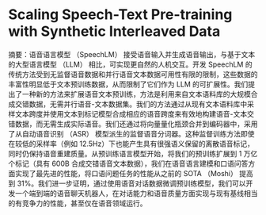 # Scaling Speech-Text Pre-training with Synthetic Interleaved Data

摘要：语音语言模型 （SpeechLM） 接受语音输入并生成语音输出，与基于文本的大型语言模型 （LLM） 相比，可实现更自然的人机交互。开发 SpeechLM 的传统方法受到无监督语音数据和并行语音文本数据可用性有限的限制，这些数据的丰富性明显低于文本预训练数据，从而限制了它们作为 LLM 的可扩展性。我们提出了一种新的方法来扩展语音文本预训练，方法是利用来自文本语料库的大规模合成交错数据，无需并行语音-文本数据集。我们的方法通过从现有文本语料库中采样文本跨度并使用文本到标记模型合成相应的语音跨度来有效地构建语音-文本交错数据，而无需生成实际语音。我们还通过将向量量化瓶颈合并到编码器中，采用了从自动语音识别 （ASR） 模型派生的监督语音分词器。这种监督训练方法即使在较低的采样率（例如 12.5Hz）下也能产生具有很强语义保留的离散语音标记，同时仍保持语音重建质量。从预训练语言模型开始，将我们的预训练扩展到 1 万亿个标记（具有 600B 合成交错语音文本数据），我们在语音语言建模和口语问答方面实现了最先进的性能，将口语问题任务的性能从之前的 SOTA （Moshi） 提高到 31%。我们进一步证明，通过使用语音对话数据微调预训练模型，我们可以开发一个端到端的语音聊天机器人，在对话能力和语音质量方面实现与现有基线相当的有竞争力的性能，甚至仅在语音领域运行。
